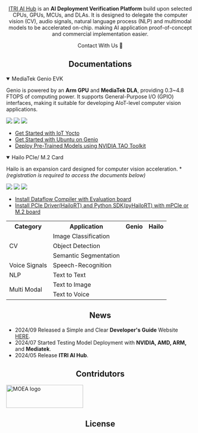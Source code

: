 <div align="center">
  
  [ITRI AI Hub](https://e-aihub.dev/) is an **AI Deployment Verification Platform** build upon selected CPUs, GPUs, MCUs, and DLAs. It is designed to delegate the computer vision (CV), audio signals, natural language process (NLP) and multimodal models to be accelerated on-chip. making AI application proof-of-concept and commercial implementation easier.

Contact With Us :wave:

</div>

## <div align="center">Documentations</div>

<details open>
<summary>MediaTek Genio EVK</summary>

Genio is powered by an **Arm GPU** and **MediaTek DLA**, providing 0.3~4.8 FTOPS of computing power. It supports General-Purpose I/O (GPIO) interfaces, making it suitable for developing AIoT-level computer vision applications.

![](https://img.shields.io/badge/OS-Yocto_|_Ubuntu-orange) ![](https://img.shields.io/badge/NeuronPilot-v6-blue) ![](https://img.shields.io/badge/Python-3.7-green)
  * [Get Started with IoT Yocto](https://mediatek.gitlab.io/aiot/doc/aiot-dev-guide/master/sw/yocto/get-started.html)
  * [Get Started with Ubuntu on Genio](https://mediatek.gitlab.io/genio/doc/ubuntu/get-started.html)
  * [Deploy Pre-Trained Models using NVIDIA TAO Toolkit](https://mediatek.gitlab.io/genio/doc/tao/index.html)

</details>

<details open>
<summary>Hailo PCIe/ M.2 Card</summary>

Hailo is an expansion card designed for computer vision acceleration. **(*registration is required to access the documents below)**

![](https://img.shields.io/badge/Data_Compiler-3.27.0-blue) ![](https://img.shields.io/badge/PyHailoRT-4.17-blue) ![](https://img.shields.io/badge/Python-3.8-green)
  * [Install Dataflow Compiler with Evaluation board](https://hailo.ai/developer-zone/documentation/dataflow-compiler-v3-27-0/?sp_referrer=install/install.html)
  * [Install PCIe Driver(HailoRT) and Python SDK(pyHailoRT) with mPCIe or M.2 board](https://hailo.ai/developer-zone/documentation/hailort-v4-17-0/?sp_referrer=install/install.html#ubuntu-installer-requirements)
</details>


<table>
    <tr>
        <th>Category</th><th>Application</th><th>Genio<br><th>Hailo</th>
    </tr>
    <tr>
        <td rowspan=3>CV</td>
        <td>Image Classification</td>
    </tr>
    <tr>
        <td>Object Detection</td>
    </tr>
    <tr>
        <td>Semantic Segmentation</td>
    </tr>
    <tr>
        <td rowspan=1>Voice Signals</td>
        <td>Speech-Recognition</td>
    </tr>
    <tr>
        <td rowspan=1>NLP</td>
        <td>Text to Text</td>
    </tr>
    <tr>
        <td rowspan=2>Multi Modal</td>
        <td>Text to Image</td>
    </tr>
        <tr>
        <td>Text to Voice</td>
    </tr>
</table>

## <div align="center">News</div>

* 2024/09 Released a Simple and Clear **Developer's Guide** Website [HERE](https://r300-ai.github.io/ITRI-AI-Hub/).
* 2024/07 Started Testing Model Deployment with **NVIDIA, AMD, ARM,** and **Mediatek**.
* 2024/05 Release **ITRI AI Hub**.
  
## <div align="center">Contridutors</div>

<a href="https://www.ey.gov.tw/File/B8B426A05E026782" target="AI晶片異質整合模組前瞻製造平台計畫"><img src="https://odas.ida.gov.tw/logo.png" alt="MOEA logo" height="62" width="206"></a>

## <div align="center">License</div>


